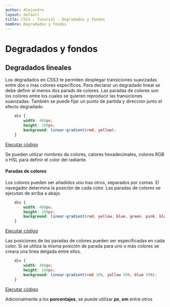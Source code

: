 ```yaml
---
author: Alejandro
layout: default
title: CSS3 - Tutorial - Degradados y fondos
nombre: Degradados y fondos
---
```


# Degradados y fondos
## Degradados lineales

Los degradados en CSS3 te permiten desplegar transiciones suavizadas entre dos o mas colores específicos. Para declarar un degradado lineal se debe definir al menos dos parads de colores. Las paradas de colores son los colores entre los cuales se quieren reproducir las transiciones suavizadas. También se puede fijar un punto de partida y direccion junto el efecto degradado.

``` css
    div {
        width: 400px;
        height: 100px;
        background: linear-gradient(red, yellow);
    }
```
<a href="assets/examples/18linear-gradient.html" target="_blank">Ejecutar código</a>

Se pueden utilizar nombres de colores, calores hexadecimales, colores RGB o HSL para definir el color del radiante.

#### Paradas de colores
Los colores pueden ser añadidos uno tras otros, separados por comas. El navegador determina la posición de cada color. Las paradas de colores se ejecutan de arriba a abajo.

``` css
    div {
        width: 400px;
        height: 100px;
        background: linear-gradient(red, yellow, blue, green, pink, black, white);
    }
```
<a href="assets/examples/19linear-gradient.html" target="_blank">Ejecutar código</a>

Las posiciones de las paradas de colores pueden ser especificadas en cada color. Si se utiliza la misma posición de parada para uno o más colores se creara una linea delgada entre ellos.

``` css
    div {
        width: 400px;
        height: 100px;
        background: linear-gradient(red 10%, yellow 50%, blue 50%);
    }
```
<a href="assets/examples/20linear-gradient.html" target="_blank">Ejecutar código</a>

Adicionalmente a los **porcentajes**, se puede utilizar **px**, **em** entre otros